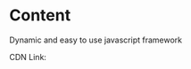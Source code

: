# Content
 Dynamic and easy to use javascript framework

CDN Link:

> <script src="https://cdn.jsdelivr.net/gh/hasanhuseyindemir/Content/content-1.08.js" defer></script>
